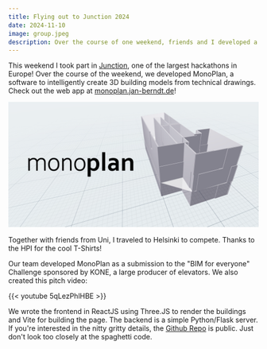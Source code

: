 ```yaml
---
title: Flying out to Junction 2024
date: 2024-11-10
image: group.jpeg
description: Over the course of one weekend, friends and I developed a 3D building planning webapp.
---
```


This weekend I took part in [Junction](https://www.hackjunction.com/), one of the largest hackathons in Europe! Over the course of the weekend, we developed MonoPlan, a software to intelligently create 3D building models from technical drawings. Check out the web app at [monoplan.jan-berndt.de](https://monoplan.jan-berndt.de/)!

[![Banner with MonoPlan logo](monoplan.png)](https://monoplan.jan-berndt.de/)

Together with friends from Uni, I traveled to Helsinki to compete. Thanks to the HPI for the cool T-Shirts!

Our team developed MonoPlan as a submission to the "BIM for everyone" Challenge sponsored by KONE, a large producer of elevators. We also created this pitch video:

{{< youtube 5qLezPhlHBE >}}

We wrote the frontend in ReactJS using Three.JS to render the buildings and Vite for building the page. The backend is a simple Python/Flask server. If you're interested in the nitty gritty details, the [Github Repo](https://github.com/DanielC04/Junction2024) is public. Just don't look too closely at the spaghetti code.

